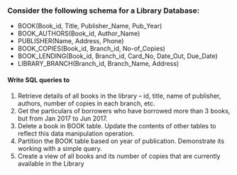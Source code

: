 ### Consider the following schema for a Library Database:
* BOOK(Book_id, Title, Publisher_Name, Pub_Year)
* BOOK_AUTHORS(Book_id, Author_Name)
* PUBLISHER(Name, Address, Phone)
* BOOK_COPIES(Book_id, Branch_id, No-of_Copies)
* BOOK_LENDING(Book_id, Branch_id, Card_No, Date_Out, Due_Date)
* LIBRARY_BRANCH(Branch_id, Branch_Name, Address)

#### Write SQL queries to
1. Retrieve details of all books in the library – id, title, name of publisher,
authors, number of copies in each branch, etc.
2. Get the particulars of borrowers who have borrowed more than 3 books, but
from Jan 2017 to Jun 2017.
3. Delete a book in BOOK table. Update the contents of other tables to reflect
this data manipulation operation.
4. Partition the BOOK table based on year of publication. Demonstrate its
working with a simple query.
5. Create a view of all books and its number of copies that are currently available
in the Library
